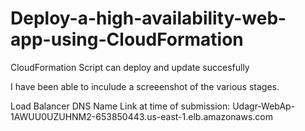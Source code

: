 # Deploy-a-high-availability-web-app-using-CloudFormation


CloudFormation Script can deploy and update succesfully

I have been able to inculude a screeenshot of the various stages.

Load Balancer DNS Name Link at time of submission: Udagr-WebAp-1AWUU0UZUHNM2-653850443.us-east-1.elb.amazonaws.com
